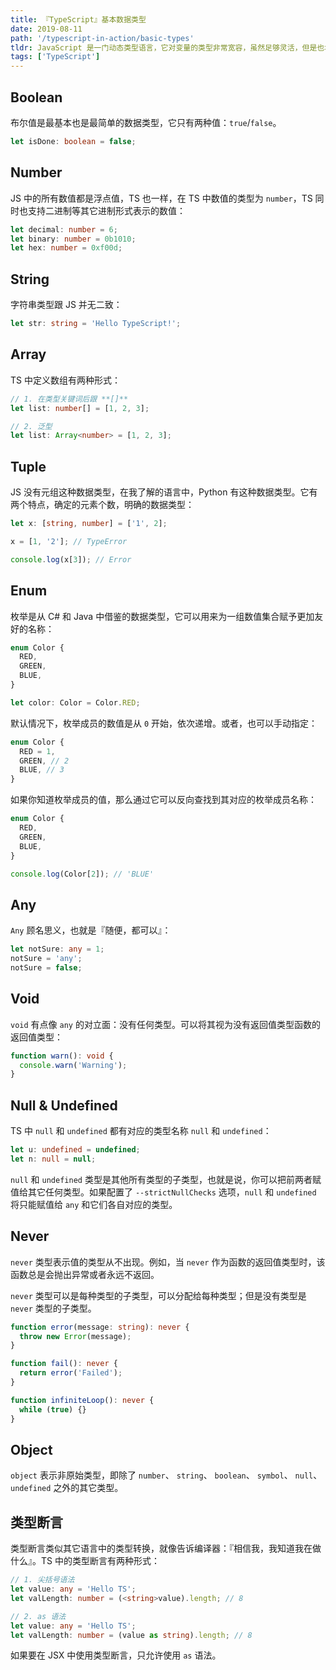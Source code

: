 ```yaml
---
title: 『TypeScript』基本数据类型
date: 2019-08-11
path: '/typescript-in-action/basic-types'
tldr: JavaScript 是一门动态类型语言，它对变量的类型非常宽容，虽然足够灵活，但是也埋下了一些『坏代码』的味道。 而 TypeScript 中添加的类型系统，让 JS 拥有了静态类型检查系统，强大且灵活。
tags: ['TypeScript']
---
```


## Boolean

布尔值是最基本也是最简单的数据类型，它只有两种值：`true`/`false`。

```ts
let isDone: boolean = false;
```

## Number

JS 中的所有数值都是浮点值，TS 也一样，在 TS 中数值的类型为 `number`，TS 同时也支持二进制等其它进制形式表示的数值：

```ts
let decimal: number = 6;
let binary: number = 0b1010;
let hex: number = 0xf00d;
```

## String

字符串类型跟 JS 并无二致：

```ts
let str: string = 'Hello TypeScript!';
```

## Array

TS 中定义数组有两种形式：

```ts
// 1. 在类型关键词后跟 **[]**
let list: number[] = [1, 2, 3];

// 2. 泛型
let list: Array<number> = [1, 2, 3];
```

## Tuple

JS 没有元组这种数据类型，在我了解的语言中，Python 有这种数据类型。它有两个特点，确定的元素个数，明确的数据类型：

```ts
let x: [string, number] = ['1', 2];

x = [1, '2']; // TypeError

console.log(x[3]); // Error
```

## Enum

枚举是从 C# 和 Java 中借鉴的数据类型，它可以用来为一组数值集合赋予更加友好的名称：

```ts
enum Color {
  RED,
  GREEN,
  BLUE,
}

let color: Color = Color.RED;
```

默认情况下，枚举成员的数值是从 `0` 开始，依次递增。或者，也可以手动指定：

```ts
enum Color {
  RED = 1,
  GREEN, // 2
  BLUE, // 3
}
```

如果你知道枚举成员的值，那么通过它可以反向查找到其对应的枚举成员名称：

```ts
enum Color {
  RED,
  GREEN,
  BLUE,
}

console.log(Color[2]); // 'BLUE'
```

## Any

`Any` 顾名思义，也就是『随便，都可以』：

```ts
let notSure: any = 1;
notSure = 'any';
notSure = false;
```

## Void

`void` 有点像 `any` 的对立面：没有任何类型。可以将其视为没有返回值类型函数的返回值类型：

```ts
function warn(): void {
  console.warn('Warning');
}
```

## Null & Undefined

TS 中 `null` 和 `undefined` 都有对应的类型名称 `null` 和 `undefined`：

```ts
let u: undefined = undefined;
let n: null = null;
```

`null` 和 `undefined` 类型是其他所有类型的子类型，也就是说，你可以把前两者赋值给其它任何类型。如果配置了 `--strictNullChecks` 选项，`null` 和 `undefined` 将只能赋值给 `any` 和它们各自对应的类型。

## Never

`never` 类型表示值的类型从不出现。例如，当 `never` 作为函数的返回值类型时，该函数总是会抛出异常或者永远不返回。

`never` 类型可以是每种类型的子类型，可以分配给每种类型；但是没有类型是 `never` 类型的子类型。

```ts
function error(message: string): never {
  throw new Error(message);
}

function fail(): never {
  return error('Failed');
}

function infiniteLoop(): never {
  while (true) {}
}
```

## Object

`object` 表示非原始类型，即除了 `number`、 `string`、 `boolean`、 `symbol`、 `null`、 `undefined` 之外的其它类型。

## 类型断言

类型断言类似其它语言中的类型转换，就像告诉编译器：『相信我，我知道我在做什么』。TS 中的类型断言有两种形式：

```ts
// 1. 尖括号语法
let value: any = 'Hello TS';
let valLength: number = (<string>value).length; // 8

// 2. as 语法
let value: any = 'Hello TS';
let valLength: number = (value as string).length; // 8
```

如果要在 JSX 中使用类型断言，只允许使用 `as` 语法。
